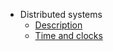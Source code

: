 - Distributed systems
    - [Description](courses/distributed-systems-course/1-description/)
    - [Time and clocks](courses/distributed-systems-course/2-time_and_clocks/)

